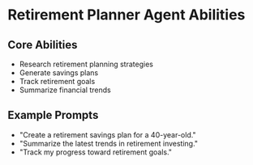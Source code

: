# Retirement Planner Agent Abilities

## Core Abilities
- Research retirement planning strategies
- Generate savings plans
- Track retirement goals
- Summarize financial trends

## Example Prompts
- "Create a retirement savings plan for a 40-year-old."
- "Summarize the latest trends in retirement investing."
- "Track my progress toward retirement goals."
